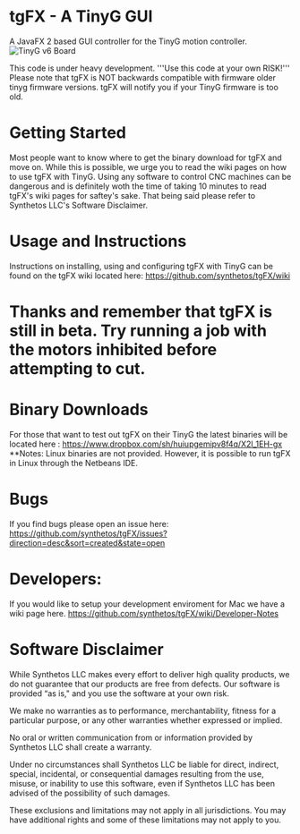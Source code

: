 tgFX - A TinyG GUI
====
A JavaFX 2 based GUI controller for the TinyG motion controller.
![TinyG v6 Board](http://farm9.staticflickr.com/8247/8454110427_b09b5a622b_c.jpg)
<br>

This code is under heavy development.
'''Use this code at your own RISK!'''
Please note that tgFX is NOT backwards compatible with firmware older tinyg firmware versions.  tgFX will notify you if your TinyG firmware is too old.


Getting Started
==
Most people want to know where to get the binary download for tgFX and move on.  While this is possible, we urge you to read the wiki pages on how to use tgFX with TinyG.  Using any software to control CNC machines can be dangerous and is definitely woth the time of taking 10 minutes to read tgFX's wiki pages for saftey's sake.  That being said please refer to Synthetos LLC's Software Disclaimer.




Usage and Instructions
==
Instructions on installing, using and configuring tgFX with TinyG can be found on the tgFX wiki located here:
https://github.com/synthetos/tgFX/wiki

Thanks and remember that tgFX is still in beta. Try running a job with the motors inhibited before attempting to cut.
===

Binary Downloads
==
For those that want to test out tgFX on their TinyG the latest binaries will be located here :
https://www.dropbox.com/sh/huiupgemipv8f4q/X2l_1EH-gx
**Notes:
Linux binaries are not provided.  However, it is possible to run tgFX in Linux through the Netbeans IDE.


Bugs 
==
If you find bugs please open an issue here:
https://github.com/synthetos/tgFX/issues?direction=desc&sort=created&state=open


Developers:
===
If you would like to setup your development enviroment for Mac we have a wiki page here.
https://github.com/synthetos/tgFX/wiki/Developer-Notes




Software Disclaimer
===
While Synthetos LLC makes every effort to deliver high quality products, we do not guarantee that our products are free from defects. Our software is provided “as is," and you use the software at your own risk.

We make no warranties as to performance, merchantability, fitness for a particular purpose, or any other warranties whether expressed or implied.

No oral or written communication from or information provided by Synthetos LLC shall create a warranty.

Under no circumstances shall Synthetos LLC be liable for direct, indirect, special, incidental, or consequential damages resulting from the use, misuse, or inability to use this software, even if Synthetos LLC has been advised of the possibility of such damages.

These exclusions and limitations may not apply in all jurisdictions. You may have additional rights and some of these limitations may not apply to you.
